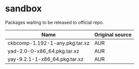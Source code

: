 # sandbox
Packages waiting to be released to official repo.

Name | Original source
---- | -------
ckbcomp-1.192-1-any.pkg.tar.xz | AUR
yad-2.0-0-x86_64.pkg.tar.xz | AUR
yay-9.2.1-1-x86_64.pkg.tar.xz | AUR

